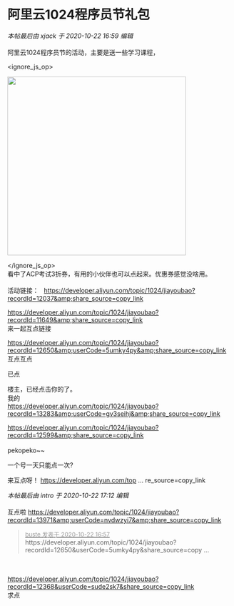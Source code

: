 # 阿里云1024程序员节礼包


<i class="pstatus"> 本帖最后由 xjack 于 2020-10-22 16:59 编辑 </i><br />
<br />
阿里云1024程序员节的活动，主要是送一些学习课程，<br />

<ignore_js_op>

<img id="aimg_140686" aid="140686" src="static/image/common/none.gif" zoomfile="forum.php?mod=attachment&aid=MTQwNjg2fDdiOGVkNjdifDE2MDk1MTE3MTl8NDczNDR8NzU3MjE2&noupdate=yes&nothumb=yes" file="forum.php?mod=attachment&aid=MTQwNjg2fDdiOGVkNjdifDE2MDk1MTE3MTl8NDczNDR8NzU3MjE2&noupdate=yes" class="zoom" onclick="zoom(this, this.src, 0, 0, 0)" width="400" id="aimg_140686" inpost="1" onmouseover="showMenu({'ctrlid':this.id,'pos':'12'})" />

<div class="tip tip_4 aimg_tip" id="aimg_140686_menu" style="position: absolute; display: none" disautofocus="true">
<div class="xs0">
<p><strong>企业微信截图_16033566884716.png</strong> <em class="xg1">(56.28 KB, 下载次数: 0)</em></p>
<p>
<a href="forum.php?mod=attachment&amp;aid=MTQwNjg2fDdiOGVkNjdifDE2MDk1MTE3MTl8NDczNDR8NzU3MjE2&amp;nothumb=yes" target="_blank">下载附件</a>

</p>

<p class="xg1 y">2020-10-22 16:51 上传</p>

</div>
<div class="tip_horn"></div>
</div>

</ignore_js_op>
<br />
看中了ACP考试3折券，有用的小伙伴也可以点起来。优惠券感觉没啥用。<br />
<br />
活动链接：&nbsp; &nbsp;https://developer.aliyun.com/topic/1024/jiayoubao?recordId=12037&amp;share_source=copy_link

https://developer.aliyun.com/topic/1024/jiayoubao?recordId=11649&amp;share_source=copy_link<br />
来一起互点链接

https://developer.aliyun.com/topic/1024/jiayoubao?recordId=12650&amp;userCode=5umky4py&amp;share_source=copy_link<br />
互点互点<img src="static/image/smiley/default/lol.gif" smilieid="12" border="0" alt="" /><img src="static/image/smiley/default/hug.gif" smilieid="13" border="0" alt="" />

已点

楼主，已经点击你的了。<br />
我的<br />
https://developer.aliyun.com/topic/1024/jiayoubao?recordId=13283&amp;userCode=gv3seihj&amp;share_source=copy_link

https://developer.aliyun.com/topic/1024/jiayoubao?recordId=12599&amp;share_source=copy_link<br />
<br />
pekopeko~~<img id="aimg_Vv9j3" onclick="zoom(this, this.src, 0, 0, 0)" class="zoom" src="https://cdn.jsdelivr.net/gh/hishis/forum-master/public/images/patch.gif" onmouseover="img_onmouseoverfunc(this)" onload="thumbImg(this)" border="0" alt="" />

一个号一天只能点一次?

来互点呀！ <a href="https://developer.aliyun.com/topic/1024/jiayoubao?recordId=10426&amp;share_source=copy_link" target="_blank">https://developer.aliyun.com/top ... re_source=copy_link</a>

<i class="pstatus"> 本帖最后由 intro 于 2020-10-22 17:12 编辑 </i><br />
<br />
互点啦 https://developer.aliyun.com/topic/1024/jiayoubao?recordId=13971&amp;userCode=nvdwzyi7&amp;share_source=copy_link

<div class="quote"><blockquote><font size="2"><a href="https://www.hostloc.com/forum.php?mod=redirect&amp;goto=findpost&amp;pid=9336692&amp;ptid=757216" target="_blank"><font color="#999999">buste 发表于 2020-10-22 16:57</font></a></font><br />
https://developer.aliyun.com/topic/1024/jiayoubao?recordId=12650&amp;userCode=5umky4py&amp;share_source=copy ...</blockquote></div><br />
<br />
<a href="https://developer.aliyun.com/topic/1024/jiayoubao?recordId=12368&amp;userCode=sude2sk7&amp;share_source=copy_link" target="_blank">https://developer.aliyun.com/topic/1024/jiayoubao?recordId=12368&amp;userCode=sude2sk7&amp;share_source=copy_link</a><br />
求点
